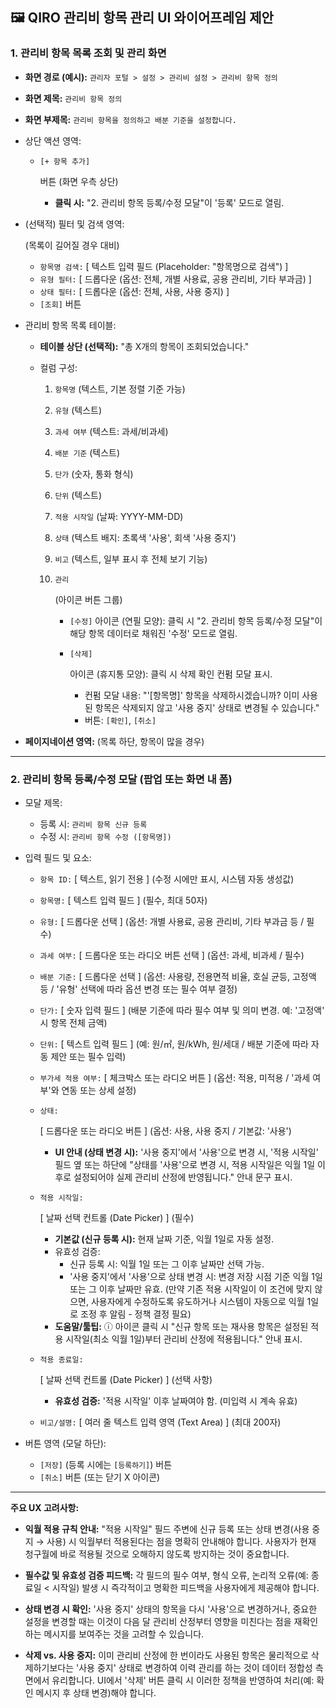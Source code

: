 ## 🖼️ QIRO 관리비 항목 관리 UI 와이어프레임 제안

### 1. 관리비 항목 목록 조회 및 관리 화면

- **화면 경로 (예시):** `관리자 포털 > 설정 > 관리비 설정 > 관리비 항목 정의`

- **화면 제목:** `관리비 항목 정의`

- **화면 부제목:** `관리비 항목을 정의하고 배분 기준을 설정합니다.`

- 상단 액션 영역:

  - ```
    [+ 항목 추가]
    ```

     버튼 (화면 우측 상단)

    - **클릭 시:** "2. 관리비 항목 등록/수정 모달"이 '등록' 모드로 열림.

- (선택적) 필터 및 검색 영역:

   (목록이 길어질 경우 대비)

  - `항목명 검색:` [ 텍스트 입력 필드 (Placeholder: "항목명으로 검색") ]
  - `유형 필터:` [ 드롭다운 (옵션: 전체, 개별 사용료, 공용 관리비, 기타 부과금) ]
  - `상태 필터:` [ 드롭다운 (옵션: 전체, 사용, 사용 중지) ]
  - `[조회]` 버튼

- 관리비 항목 목록 테이블:

  - **테이블 상단 (선택적):** "총 X개의 항목이 조회되었습니다."

  - 컬럼 구성:

    1. `항목명` (텍스트, 기본 정렬 기준 가능)

    2. `유형` (텍스트)

    3. `과세 여부` (텍스트: 과세/비과세)

    4. `배분 기준` (텍스트)

    5. `단가` (숫자, 통화 형식)

    6. `단위` (텍스트)

    7. `적용 시작일` (날짜: YYYY-MM-DD)

    8. `상태` (텍스트 배지: 초록색 '사용', 회색 '사용 중지')

    9. `비고` (텍스트, 일부 표시 후 전체 보기 기능)

    10. ```
        관리
        ```

         (아이콘 버튼 그룹)

        - `[수정]` 아이콘 (연필 모양): 클릭 시 "2. 관리비 항목 등록/수정 모달"이 해당 항목 데이터로 채워진 '수정' 모드로 열림.

        - ```
          [삭제]
          ```

           아이콘 (휴지통 모양): 클릭 시 삭제 확인 컨펌 모달 표시.

          - 컨펌 모달 내용: "'[항목명]' 항목을 삭제하시겠습니까? 이미 사용된 항목은 삭제되지 않고 '사용 중지' 상태로 변경될 수 있습니다."
          - 버튼: `[확인]`, `[취소]`

- **페이지네이션 영역:** (목록 하단, 항목이 많을 경우)

------

### 2. 관리비 항목 등록/수정 모달 (팝업 또는 화면 내 폼)

- 모달 제목:

  - 등록 시: `관리비 항목 신규 등록`
  - 수정 시: `관리비 항목 수정 ([항목명])`

- 입력 필드 및 요소:

  - `항목 ID:` [ 텍스트, 읽기 전용 ] (수정 시에만 표시, 시스템 자동 생성값)

  - `항목명:` [ 텍스트 입력 필드 ] (필수, 최대 50자)

  - `유형:` [ 드롭다운 선택 ] (옵션: 개별 사용료, 공용 관리비, 기타 부과금 등 / 필수)

  - `과세 여부:` [ 드롭다운 또는 라디오 버튼 선택 ] (옵션: 과세, 비과세 / 필수)

  - `배분 기준:` [ 드롭다운 선택 ] (옵션: 사용량, 전용면적 비율, 호실 균등, 고정액 등 / '유형' 선택에 따라 옵션 변경 또는 필수 여부 결정)

  - `단가:` [ 숫자 입력 필드 ] (배분 기준에 따라 필수 여부 및 의미 변경. 예: '고정액' 시 항목 전체 금액)

  - `단위:` [ 텍스트 입력 필드 ] (예: 원/㎡, 원/kWh, 원/세대 / 배분 기준에 따라 자동 제안 또는 필수 입력)

  - `부가세 적용 여부:` [ 체크박스 또는 라디오 버튼 ] (옵션: 적용, 미적용 / '과세 여부'와 연동 또는 상세 설정)

  - ```
    상태:
    ```

     [ 드롭다운 또는 라디오 버튼 ] (옵션: 사용, 사용 중지 / 기본값: '사용')

    - **UI 안내 (상태 변경 시):** '사용 중지'에서 '사용'으로 변경 시, '적용 시작일' 필드 옆 또는 하단에 "상태를 '사용'으로 변경 시, 적용 시작일은 익월 1일 이후로 설정되어야 실제 관리비 산정에 반영됩니다." 안내 문구 표시.

  - ```
    적용 시작일:
    ```

     [ 날짜 선택 컨트롤 (Date Picker) ] (필수)

    - **기본값 (신규 등록 시):** 현재 날짜 기준, 익월 1일로 자동 설정.
    - 유효성 검증:
      - 신규 등록 시: 익월 1일 또는 그 이후 날짜만 선택 가능.
      - '사용 중지'에서 '사용'으로 상태 변경 시: 변경 저장 시점 기준 익월 1일 또는 그 이후 날짜만 유효. (만약 기존 적용 시작일이 이 조건에 맞지 않으면, 사용자에게 수정하도록 유도하거나 시스템이 자동으로 익월 1일로 조정 후 알림 - 정책 결정 필요)
    - **도움말/툴팁:** ⓘ 아이콘 클릭 시 "신규 항목 또는 재사용 항목은 설정된 적용 시작일(최소 익월 1일)부터 관리비 산정에 적용됩니다." 안내 표시.

  - ```
    적용 종료일:
    ```

     [ 날짜 선택 컨트롤 (Date Picker) ] (선택 사항)

    - **유효성 검증:** '적용 시작일' 이후 날짜여야 함. (미입력 시 계속 유효)

  - `비고/설명:` [ 여러 줄 텍스트 입력 영역 (Text Area) ] (최대 200자)

- 버튼 영역 (모달 하단):

  - `[저장]` (등록 시에는 `[등록하기]`) 버튼
  - `[취소]` 버튼 (또는 닫기 X 아이콘)

------

**주요 UX 고려사항:**

- **익월 적용 규칙 안내:** "적용 시작일" 필드 주변에 신규 등록 또는 상태 변경(사용 중지 → 사용) 시 익월부터 적용된다는 점을 명확히 안내해야 합니다. 사용자가 현재 청구월에 바로 적용될 것으로 오해하지 않도록 방지하는 것이 중요합니다.

- **필수값 및 유효성 검증 피드백:** 각 필드의 필수 여부, 형식 오류, 논리적 오류(예: 종료일 < 시작일) 발생 시 즉각적이고 명확한 피드백을 사용자에게 제공해야 합니다.

- **상태 변경 시 확인:** '사용 중지' 상태의 항목을 다시 '사용'으로 변경하거나, 중요한 설정을 변경할 때는 이것이 다음 달 관리비 산정부터 영향을 미친다는 점을 재확인하는 메시지를 보여주는 것을 고려할 수 있습니다.

- **삭제 vs. 사용 중지:** 이미 관리비 산정에 한 번이라도 사용된 항목은 물리적으로 삭제하기보다는 '사용 중지' 상태로 변경하여 이력 관리를 하는 것이 데이터 정합성 측면에서 유리합니다. UI에서 '삭제' 버튼 클릭 시 이러한 정책을 반영하여 처리(예: 확인 메시지 후 상태 변경)해야 합니다.

  